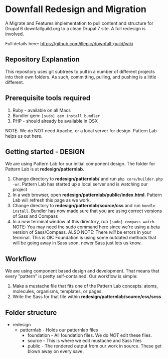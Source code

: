 # Downfall Redesign and Migration

A Migrate and Features implementation to pull content and structure for Drupal 6 downfallguild.org to a clean Drupal 7 site. A full redesign is involved.

Full details here: https://github.com/illepic/downfall-guild/wiki

## Repository Explanation

This repository uses git subtrees to pull in a number of different projects into their own folders. As such, committing, pulling, and pushing is a little different. 

## Prerequisite tools required

1. Ruby - available on all Macs
2. Bundler gem: `[sudo] gem install bundler`
3. PHP - should already be available in OSX

NOTE: We do NOT need Apache, or a local server for design. Pattern Lab helps us out here.

## Getting started - DESIGN

We are using Pattern Lab for our initial component design. The folder for Pattern Lab is at __redesign/patternlab__. 

1. Change directory to __redesign/patternlab/__ and run `php core/builder.php -wr`. Pattern Lab has started up a local server and is watching our project
2. In a web browser, open __redesign/patternlab/public/index.html__. Pattern Lab will refresh this page as we work.
3. Change directory to __redesign/patternlab/source/css__ and run `bundle install`. Bundler has now made sure that you are using correct versions of Sass and Compass
4. In a _new_ terminal window at this directory, run `[sudo] compass watch`. NOTE: You may need the sudo command here since we're using a beta version of Sass/Compass. ALSO NOTE: There _will_ be errors in your terminal. This is OK: Foundation is using some outdated methods that will be going away in Sass soon, newer Sass just lets us know.

## Workflow

We are using component based design and development. That means that every "pattern" is pretty self-contained. Our workflow is simple:

1. Make a mustache file that fits one of the Pattern Lab concepts: atoms, molecules, organisms, templates, or pages.
2. Write the Sass for that file within __redesign/patternlab/source/css/scss__

## Folder structure

* redesign
  * patternlab - Holds our patternlab files
    * foundation - All foundation files. We do _NOT_ edit these files.
    * source - This is where we edit mustache and Sass files
    * public - The rendered output from our work in source. These get blown away on every save.
